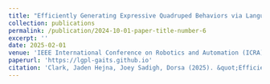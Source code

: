 ```yaml
---
title: "Efficiently Generating Expressive Quadruped Behaviors via Language-Guided Preference Learning"
collection: publications
permalink: /publication/2024-10-01-paper-title-number-6
excerpt: ''
date: 2025-02-01
venue: 'IEEE International Conference on Robotics and Automation (ICRA) 2025'
paperurl: 'https://lgpl-gaits.github.io'
citation: 'Clark, Jaden Hejna, Joey Sadigh, Dorsa (2025). &quot;Efficiently Generating Expressive Quadruped Behaviors via Language-Guided Preference Learning 1.&quot; <i>IEEE International Conference on Robotics and Automation (ICRA) </i>. (1).'
---
```



